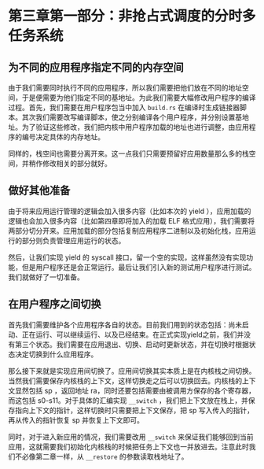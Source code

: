 # 第三章第一部分：非抢占式调度的分时多任务系统

## 为不同的应用程序指定不同的内存空间

由于我们需要同时执行不同的应用程序，所以我们需要把他们放在不同的地址空间，于是便需要为他们指定不同的基地址。为此我们需要大幅修改用户程序的编译过程。首先，我们需要在用户程序包当中加入 `build.rs` 在编译时生成链接器脚本。其次我们需要改写编译脚本，使之分别编译各个用户程序，并分别设置基地址。为了验证这些修改，我们把内核中用户程序加载的地址也进行调整，由应用程序的编号决定具体的内存地址。

同样的，栈空间也需要分离开来。这一点我们只需要预留好应用数量那么多的栈空间，并稍作修改相关的部分就好。

## 做好其他准备

由于将来应用运行管理的逻辑会加入很多内容（比如本次的 yield ），应用加载的逻辑也会加入很多内容（比如第四章即将加入的加载 ELF 格式应用），我们需要将两部分切分开来。应用加载的部分包括复制应用程序二进制以及初始化栈，应用运行的部分则负责管理应用运行的状态。

然后，让我们实现 yield 的 syscall 接口，留一个空的实现，这样虽然没有实现功能，但是用户程序还是会正常运行。最后让我们引入新的测试用户程序进行测试。我们就做好了一切准备。

## 在用户程序之间切换

首先我们需要维护各个应用程序各自的状态。目前我们用到的状态包括：尚未启动、正在运行、可以继续运行、以及已经结束。在正式实现yield之前，我们并没有第三个状态。我们需要在应用退出、切换、启动时更新状态，并在切换时根据状态决定切换到什么应用程序。

那么接下来就是实现应用间切换了。应用间切换其实本质上是在内核栈之间切换。当然我们需要保存内核栈的上下文，这样切换走之后可以切换回去。内核栈的上下文显然包括 sp ，返回地址 ra，同时还要包括需要由被调用方保存的各个寄存器，而这包括 s0-s11。对于具体的汇编实现 `__switch` ，我们把上下文放在栈上，并保存指向上下文的指针，这样切换时只需要把上下文保存，把 sp 写入传入的指针，再从传入的指针恢复 sp 并恢复上下文即可。

同时，对于进入新应用的情况，我们需要改用 `__switch` 来保证我们能够回到当前应用，这就需要我们初始化内核栈的时候把任务上下文也一并放进去。注意此时我们不必像第二章一样，从 `__restore` 的参数读取栈地址了。

